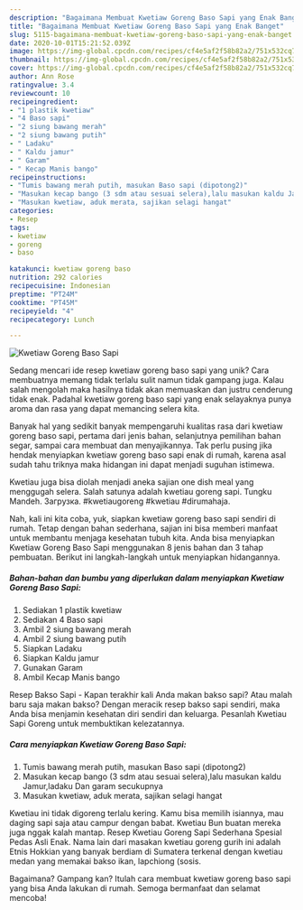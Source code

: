 ```yaml
---
description: "Bagaimana Membuat Kwetiaw Goreng Baso Sapi yang Enak Banget"
title: "Bagaimana Membuat Kwetiaw Goreng Baso Sapi yang Enak Banget"
slug: 5115-bagaimana-membuat-kwetiaw-goreng-baso-sapi-yang-enak-banget
date: 2020-10-01T15:21:52.039Z
image: https://img-global.cpcdn.com/recipes/cf4e5af2f58b82a2/751x532cq70/kwetiaw-goreng-baso-sapi-foto-resep-utama.jpg
thumbnail: https://img-global.cpcdn.com/recipes/cf4e5af2f58b82a2/751x532cq70/kwetiaw-goreng-baso-sapi-foto-resep-utama.jpg
cover: https://img-global.cpcdn.com/recipes/cf4e5af2f58b82a2/751x532cq70/kwetiaw-goreng-baso-sapi-foto-resep-utama.jpg
author: Ann Rose
ratingvalue: 3.4
reviewcount: 10
recipeingredient:
- "1 plastik kwetiaw"
- "4 Baso sapi"
- "2 siung bawang merah"
- "2 siung bawang putih"
- " Ladaku"
- " Kaldu jamur"
- " Garam"
- " Kecap Manis bango"
recipeinstructions:
- "Tumis bawang merah putih, masukan Baso sapi (dipotong2)"
- "Masukan kecap bango (3 sdm atau sesuai selera),lalu masukan kaldu Jamur,ladaku Dan garam secukupnya"
- "Masukan kwetiaw, aduk merata, sajikan selagi hangat"
categories:
- Resep
tags:
- kwetiaw
- goreng
- baso

katakunci: kwetiaw goreng baso 
nutrition: 292 calories
recipecuisine: Indonesian
preptime: "PT24M"
cooktime: "PT45M"
recipeyield: "4"
recipecategory: Lunch

---
```



![Kwetiaw Goreng Baso Sapi](https://img-global.cpcdn.com/recipes/cf4e5af2f58b82a2/751x532cq70/kwetiaw-goreng-baso-sapi-foto-resep-utama.jpg)

Sedang mencari ide resep kwetiaw goreng baso sapi yang unik? Cara membuatnya memang tidak terlalu sulit namun tidak gampang juga. Kalau salah mengolah maka hasilnya tidak akan memuaskan dan justru cenderung tidak enak. Padahal kwetiaw goreng baso sapi yang enak selayaknya punya aroma dan rasa yang dapat memancing selera kita.

Banyak hal yang sedikit banyak mempengaruhi kualitas rasa dari kwetiaw goreng baso sapi, pertama dari jenis bahan, selanjutnya pemilihan bahan segar, sampai cara membuat dan menyajikannya. Tak perlu pusing jika hendak menyiapkan kwetiaw goreng baso sapi enak di rumah, karena asal sudah tahu triknya maka hidangan ini dapat menjadi suguhan istimewa.

Kwetiau juga bisa diolah menjadi aneka sajian one dish meal yang menggugah selera. Salah satunya adalah kwetiau goreng sapi. Tungku Mandeh. Загрузка. #kwetiaugoreng #kwetiau #dirumahaja.


Nah, kali ini kita coba, yuk, siapkan kwetiaw goreng baso sapi sendiri di rumah. Tetap dengan bahan sederhana, sajian ini bisa memberi manfaat untuk membantu menjaga kesehatan tubuh kita. Anda bisa menyiapkan Kwetiaw Goreng Baso Sapi menggunakan 8 jenis bahan dan 3 tahap pembuatan. Berikut ini langkah-langkah untuk menyiapkan hidangannya.

<!--inarticleads1-->

##### Bahan-bahan dan bumbu yang diperlukan dalam menyiapkan Kwetiaw Goreng Baso Sapi:

1. Sediakan 1 plastik kwetiaw
1. Sediakan 4 Baso sapi
1. Ambil 2 siung bawang merah
1. Ambil 2 siung bawang putih
1. Siapkan  Ladaku
1. Siapkan  Kaldu jamur
1. Gunakan  Garam
1. Ambil  Kecap Manis bango


Resep Bakso Sapi - Kapan terakhir kali Anda makan bakso sapi? Atau malah baru saja makan bakso? Dengan meracik resep bakso sapi sendiri, maka Anda bisa menjamin kesehatan diri sendiri dan keluarga. Pesanlah Kwetiau Sapi Goreng untuk membuktikan kelezatannya. 

<!--inarticleads2-->

##### Cara menyiapkan Kwetiaw Goreng Baso Sapi:

1. Tumis bawang merah putih, masukan Baso sapi (dipotong2)
1. Masukan kecap bango (3 sdm atau sesuai selera),lalu masukan kaldu Jamur,ladaku Dan garam secukupnya
1. Masukan kwetiaw, aduk merata, sajikan selagi hangat


Kwetiau ini tidak digoreng terlalu kering. Kamu bisa memilih isiannya, mau daging sapi saja atau campur dengan babat. Kwetiau Bun buatan mereka juga nggak kalah mantap. Resep Kwetiau Goreng Sapi Sederhana Spesial Pedas Asli Enak. Nama lain dari masakan kwetiau goreng gurih ini adalah Etnis Hokkian yang banyak berdiam di Sumatera terkenal dengan kwetiau medan yang memakai bakso ikan, lapchiong (sosis. 

Bagaimana? Gampang kan? Itulah cara membuat kwetiaw goreng baso sapi yang bisa Anda lakukan di rumah. Semoga bermanfaat dan selamat mencoba!
